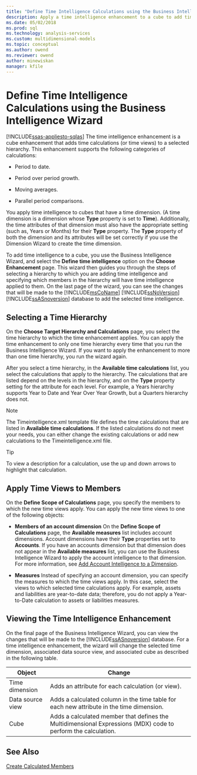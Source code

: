 ```yaml
---
title: "Define Time Intelligence Calculations using the Business Intelligence Wizard | Microsoft Docs"
description: Apply a time intelligence enhancement to a cube to add time calculations or time views to a selected hierarchy.
ms.date: 05/02/2018
ms.prod: sql
ms.technology: analysis-services
ms.custom: multidimensional-models
ms.topic: conceptual
ms.author: owend
ms.reviewer: owend
author: minewiskan
manager: kfile
---
```

# Define Time Intelligence Calculations using the Business Intelligence Wizard
[!INCLUDE[ssas-appliesto-sqlas](../includes/ssas-appliesto-sqlas.md)]
  The time intelligence enhancement is a cube enhancement that adds time calculations (or time views) to a selected hierarchy. This enhancement supports the following categories of calculations:  
  
-   Period to date.  
  
-   Period over period growth.  
  
-   Moving averages.  
  
-   Parallel period comparisons.  
  
 You apply time intelligence to cubes that have a time dimension. (A time dimension is a dimension whose **Type** property is set to **Time**). Additionally, the time attributes of that dimension must also have the appropriate setting (such as, Years or Months) for their **Type** property. The **Type** property of both the dimension and its attributes will be set correctly if you use the Dimension Wizard to create the time dimension.  
  
 To add time intelligence to a cube, you use the Business Intelligence Wizard, and select the **Define time intelligence** option on the **Choose Enhancement** page. This wizard then guides you through the steps of selecting a hierarchy to which you are adding time intelligence and specifying which members in the hierarchy will have time intelligence applied to them. On the last page of the wizard, you can see the changes that will be made to the [!INCLUDE[msCoName](../includes/msconame-md.md)] [!INCLUDE[ssNoVersion](../includes/ssnoversion-md.md)] [!INCLUDE[ssASnoversion](../includes/ssasnoversion-md.md)] database to add the selected time intelligence.  
  
## Selecting a Time Hierarchy  
 On the **Choose Target Hierarchy and Calculations** page, you select the time hierarchy to which the time enhancement applies. You can apply the time enhancement to only one time hierarchy every time that you run the Business Intelligence Wizard. If you want to apply the enhancement to more than one time hierarchy, you run the wizard again.  
  
 After you select a time hierarchy, in the **Available time calculations** list, you select the calculations that apply to the hierarchy. The calculations that are listed depend on the levels in the hierarchy, and on the **Type** property setting for the attribute for each level. For example, a Years hierarchy supports Year to Date and Year Over Year Growth, but a Quarters hierarchy does not.  
  
> [!NOTE]  
>  The Timeintelligence.xml template file defines the time calculations that are listed in **Available time calculations**. If the listed calculations do not meet your needs, you can either change the existing calculations or add new calculations to the Timeintelligence.xml file.  
  
> [!TIP]  
>  To view a description for a calculation, use the up and down arrows to highlight that calculation.  
  
## Apply Time Views to Members  
 On the **Define Scope of Calculations** page, you specify the members to which the new time views apply. You can apply the new time views to one of the following objects:  
  
-   **Members of an account dimension** On the **Define Scope of Calculations** page, the **Available measures** list includes account dimensions. Account dimensions have their **Type** properties set to **Accounts**. If you have an accounts dimension but that dimension does not appear in the **Available measures** list, you can use the Business Intelligence Wizard to apply the account intelligence to that dimension. For more information, see [Add Account Intelligence to a Dimension](../../analysis-services/multidimensional-models/bi-wizard-add-account-intelligence-to-a-dimension.md).  
  
-   **Measures** Instead of specifying an account dimension, you can specify the measures to which the time views apply. In this case, select the views to which selected time calculations apply. For example, assets and liabilities are year-to-date data; therefore, you do not apply a Year-to-Date calculation to assets or liabilities measures.  
  
## Viewing the Time Intelligence Enhancement  
 On the final page of the Business Intelligence Wizard, you can view the changes that will be made to the [!INCLUDE[ssASnoversion](../includes/ssasnoversion-md.md)] database. For a time intelligence enhancement, the wizard will change the selected time dimension, associated data source view, and associated cube as described in the following table.  
  
|Object|Change|  
|------------|------------|  
|Time dimension|Adds an attribute for each calculation (or view).|  
|Data source view|Adds a calculated column in the time table for each new attribute in the time dimension.|  
|Cube|Adds a calculated member that defines the Multidimensional Expressions (MDX) code to perform the calculation.|  
  
## See Also  
 [Create Calculated Members](../../analysis-services/multidimensional-models/create-calculated-members.md)  
  
  
